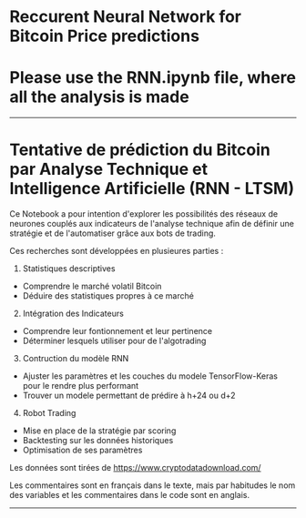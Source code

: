 # Reccurent Neural Network for Bitcoin Price predictions

# **Please use the RNN.ipynb file, where all the analysis is made**

---

# Tentative de prédiction du Bitcoin par Analyse Technique et Intelligence Artificielle (RNN - LTSM)

Ce Notebook a pour intention d'explorer les possibilités des réseaux de neurones couplés aux indicateurs de l'analyse technique afin de définir une stratégie et de l'automatiser grâce aux bots de trading.

Ces recherches sont développées en plusieures parties : 
1.   Statistiques descriptives
  *   Comprendre le marché volatil Bitcoin
  *   Déduire des statistiques propres à ce marché
2.   Intégration des Indicateurs
  *   Comprendre leur fontionnement et leur pertinence
  *   Déterminer lesquels utiliser pour de l'algotrading
3.   Contruction du modèle RNN
  *   Ajuster les paramètres et les couches du modele TensorFlow-Keras pour le rendre plus performant
  *   Trouver un modele permettant de prédire à h+24 ou d+2
4.   Robot Trading
  *   Mise en place de la stratégie par scoring
  *   Backtesting sur les données historiques
  *   Optimisation de ses paramètres

Les données sont tirées de https://www.cryptodatadownload.com/

Les commentaires sont en français dans le texte, mais par habitudes le nom des variables et les commentaires dans le code sont en anglais.

---
